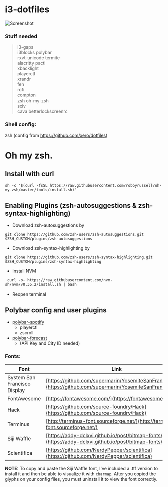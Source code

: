 # i3-dotfiles

![Screenshot](https://i.imgur.com/PlYR8MT.png)

### Stuff needed

> i3-gaps  
> i3blocks
> polybar  
> ~~rxvt-unicode~~
> ~~termite~~  
> alacritty
> pactl  
> xbacklight  
> playerctl  
> xrandr  
> feh  
> rofi  
> compton  
> zsh
> oh-my-zsh  
> sxiv  
> cava
> betterlockscreenrc

### Shell config:

zsh (config from https://github.com/xero/dotfiles)

# Oh my zsh.

## Install with curl

```
sh -c "$(curl -fsSL https://raw.githubusercontent.com/robbyrussell/oh-my-zsh/master/tools/install.sh)"
```

## Enabling Plugins (zsh-autosuggestions & zsh-syntax-highlighting)

- Download zsh-autosuggestions by

`git clone https://github.com/zsh-users/zsh-autosuggestions.git $ZSH_CUSTOM/plugins/zsh-autosuggestions`

- Download zsh-syntax-highlighting by

`git clone https://github.com/zsh-users/zsh-syntax-highlighting.git $ZSH_CUSTOM/plugins/zsh-syntax-highlighting`

- Install NVM  

` curl -o- https://raw.githubusercontent.com/nvm-sh/nvm/v0.35.2/install.sh | bash`
- Reopen terminal


## Polybar config and user plugins

* [polybar-spotify](https://github.com/PrayagS/polybar-spotify)
	* playerctl
	* zscroll
* [polybar-forecast](https://github.com/kamek-pf/polybar-forecast)
	* (API Key and City ID needed)
 


### Fonts:

| Font                         | Link                                                                                                             |
| ---------------------------- | ---------------------------------------------------------------------------------------------------------------- |
| System San Francisco Display | [https://github.com/supermarin/YosemiteSanFranciscoFont](https://github.com/supermarin/YosemiteSanFranciscoFont) |
| FontAwesome                  | [https://fontawesome.com/](https://fontawesome.com/)                                                             |
| Hack                         | [https://github.com/source-foundry/Hack](https://github.com/source-foundry/Hack)                                 |
| Terminus                     | [http://terminus-font.sourceforge.net/](http://terminus-font.sourceforge.net/)                                   |
| Siji Waffle		       | [https://addy-dclxvi.github.io/post/bitmap-fonts/](https://addy-dclxvi.github.io/post/bitmap-fonts/)	          |
| Scientifica 		       | [https://github.com/NerdyPepper/scientifica](https://github.com/NerdyPepper/scientifica)		          |
  

**NOTE:** To copy and paste the Siji Waffle font, I've included a .ttf version to install it and then be able to visualize it with `charmap`. After you copied the glyphs on your config files, you must uninstall it to view the font correctly. 

